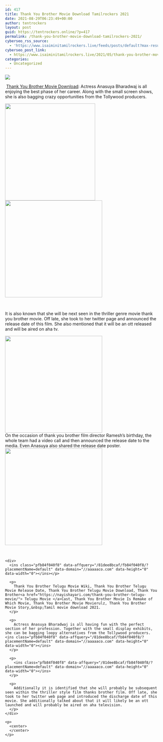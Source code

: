 ```yaml
---
id: 417
title: Thank You Brother Movie Download Tamilrockers 2021
date: 2021-08-29T06:23:49+00:00
author: tentrockers
layout: post
guid: https://tentrockers.online/?p=417
permalink: /thank-you-brother-movie-download-tamilrockers-2021/
cyberseo_rss_source:
  - 'https://www.isaiminitamilrockers.live/feeds/posts/default?max-results=150&start-index=1'
cyberseo_post_link:
  - https://www.isaiminitamilrockers.live/2021/05/thank-you-brother-movie-download.html
categories:
  - Uncategorized
---
```

<div class="media_block">
  <img src="https://1.bp.blogspot.com/-3D54cO2posc/YJdf7ZdfPXI/AAAAAAAAAwo/MJVSfapKjA8tffVi76DDx07E2wrLxA4MgCLcBGAsYHQ/s72-w297-h320-c/Mahesh-Babu-Launched-Anasuya-Bharadwaj-Ashwin-Viraj-s-Thank-You-Brother-Motion-Poster-.jpg" class="media_thumbnail" />
</div>

<meta content="&nbsp; Thank You Brother Movie Download : &nbsp;Actress Anasuya Bharadwaj is all enjoying the best phase of her career. Along with the small screen sh..." name="twitter:description" />

  


<center>
</center>

  
<ins class="pfb84f040f8" data-affquery="/81dee8bcaf/fb84f040f8/?placementName=default" data-domain="//aaaaaco.com" data-height="0" data-width="0"></ins>

&nbsp;<span face="&quot;Source Sans Pro&quot;, &quot;Helvetica Neue&quot;, sans-serif"><a href="https://nayishayari.com/thank-you-brother-telugu-movie/">Thank You Brother Movie Download</a>:</span><span face="&quot;Source Sans Pro&quot;, &quot;Helvetica Neue&quot;, sans-serif">&nbsp;Actress Anasuya Bharadwaj is all enjoying the best phase of her career. Along with the small screen shows, she is also bagging crazy opportunities from the Tollywood producers.</span><ins class="pfb84f040f8" data-affquery="/81dee8bcaf/fb84f040f8/?placementName=default" data-domain="//aaaaaco.com" data-height="0" data-width="0"></ins>

<ins class="pfb84f040f8" data-affquery="/81dee8bcaf/fb84f040f8/?placementName=default" data-domain="//aaaaaco.com" data-height="0" data-width="0"></ins>

<div class="separator">
  <a href="https://1.bp.blogspot.com/-3D54cO2posc/YJdf7ZdfPXI/AAAAAAAAAwo/MJVSfapKjA8tffVi76DDx07E2wrLxA4MgCLcBGAsYHQ/s2048/Mahesh-Babu-Launched-Anasuya-Bharadwaj-Ashwin-Viraj-s-Thank-You-Brother-Motion-Poster-.jpg"><img loading="lazy" border="0" data-original-height="2048" data-original-width="1374" height="320" src="https://1.bp.blogspot.com/-3D54cO2posc/YJdf7ZdfPXI/AAAAAAAAAwo/MJVSfapKjA8tffVi76DDx07E2wrLxA4MgCLcBGAsYHQ/w297-h320/Mahesh-Babu-Launched-Anasuya-Bharadwaj-Ashwin-Viraj-s-Thank-You-Brother-Motion-Poster-.jpg" width="297" /></a>
</div>



<div class="separator">
  <a href="https://aaaaaco.com/d4c26a5800/0dc7cea283/?placementName=default" target="_blank" rel="noopener"><img border="0" data-original-height="166" data-original-width="800" src="https://1.bp.blogspot.com/-GxLqraqlPL8/YJdgHRe6v9I/AAAAAAAAAws/Kr9c-Hxo15sBRpdWGqx5HvvSS23HRmdlQCLcBGAsYHQ/s320/unnamed.gif" width="320" /></a>
</div>

<span face="&quot;Source Sans Pro&quot;, &quot;Helvetica Neue&quot;, sans-serif"><br /></span><ins class="pfb84f040f8" data-affquery="/81dee8bcaf/fb84f040f8/?placementName=default" data-domain="//aaaaaco.com" data-height="0" data-width="0"></ins><ins class="pfb84f040f8" data-affquery="/81dee8bcaf/fb84f040f8/?placementName=default" data-domain="//aaaaaco.com" data-height="0" data-width="0"></ins>

It is also known that she will be next seen in the thriller genre movie thank you brother movie. Off late, she took to her twitter page and announced the release date of this film. She also mentioned that it will be an ott released and will be aired on aha tv.<ins class="pfb84f040f8" data-affquery="/81dee8bcaf/fb84f040f8/?placementName=default" data-domain="//aaaaaco.com" data-height="0" data-width="0"></ins>

<div class="separator">
  <a href="https://aaaaaco.com/d4c26a5800/0dc7cea283/?placementName=default" target="_blank" rel="noopener"><img border="0" data-original-height="166" data-original-width="800" src="https://1.bp.blogspot.com/-lC8R59WK-Y4/YJdgLyazkMI/AAAAAAAAAw0/BZRt-mjnJmMcGh-QiDOdynAufwY947vhgCLcBGAsYHQ/s320/unnamed.gif" width="320" /></a>
</div>



<div>
  <span face="&quot;Source Sans Pro&quot;, &quot;Helvetica Neue&quot;, sans-serif">On the occasion of thank you brother film director Ramesh’s birthday, the whole team had a video call and then announced the release date to the media. Even Anasuya also shared the release date poster.</span>
</div>

<div>
  <div class="separator">
    <a href="https://aaaaaco.com/d4c26a5800/0dc7cea283/?placementName=default" target="_blank" rel="noopener"><img border="0" data-original-height="166" data-original-width="800" src="https://1.bp.blogspot.com/-bcPqjq0F4Qs/YJdgP920uLI/AAAAAAAAAw4/dq-RYx2Tjew5WVuiK8DJ2dkoZSTbUNqjwCLcBGAsYHQ/s320/unnamed.gif" width="320" /></a>
  </div>
  
  <p>
    <span face="&quot;Source Sans Pro&quot;, &quot;Helvetica Neue&quot;, sans-serif"><br /></span></div> 
    
    <div>
      <ins class="pfb84f040f8" data-affquery="/81dee8bcaf/fb84f040f8/?placementName=default" data-domain="//aaaaaco.com" data-height="0" data-width="0"></ins></p> 
      
      <p>
        Thank You Brother Telugu Movie Wiki, Thank You Brother Telugu Movie Release Date, Thank You Brother Telugu Movie Download, Thank You Brother<a href="https://nayishayari.com/thank-you-brother-telugu-movie/"> Telugu Movie </a>Cast, Thank You Brother Movie Is Remake of Which Movie, Thank You Brother Movie Movierulz, Thank You Brother Movie Story,&nbsp;Tamil movie download 2021.
      </p>
      
      <p>
        Actress Anasuya Bharadwaj is all having fun with the perfect section of her profession. Together with the small display exhibits, she can be bagging loopy alternatives from the Tollywood producers.<ins class="pfb84f040f8" data-affquery="/81dee8bcaf/fb84f040f8/?placementName=default" data-domain="//aaaaaco.com" data-height="0" data-width="0"></ins>
      </p>
      
      <p>
        <ins class="pfb84f040f8" data-affquery="/81dee8bcaf/fb84f040f8/?placementName=default" data-domain="//aaaaaco.com" data-height="0" data-width="0"></ins>
      </p>
      
      <p>
        Additionally it is identified that she will probably be subsequent seen within the thriller style film thanks brother film. Off late, she took to her twitter web page and introduced the discharge date of this movie. She additionally talked about that it will likely be an ott launched and will probably be aired on aha television.
      </p>
    </div>
    
    <p>
      <center>
      </center>
    </p>